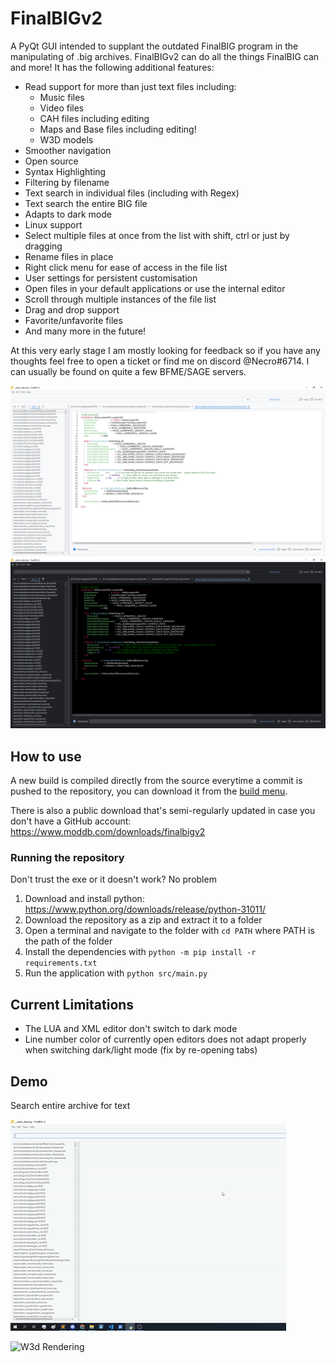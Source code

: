 # FinalBIGv2

A PyQt GUI intended to supplant the outdated FinalBIG program in the manipulating of .big archives. FinalBIGv2 can do all the things FinalBIG can and more! It has the following additional features:

* Read support for more than just text files including:
    * Music files
    * Video files
    * CAH files including editing
    * Maps and Base files including editing!
    * W3D models
* Smoother navigation
* Open source
* Syntax Highlighting
* Filtering by filename
* Text search in individual files (including with Regex)
* Text search the entire BIG file
* Adapts to dark mode
* Linux support
* Select multiple files at once from the list with shift, ctrl or just by dragging
* Rename files in place
* Right click menu for ease of access in the file list
* User settings for persistent customisation
* Open files in your default applications or use the internal editor
* Scroll through multiple instances of the file list
* Drag and drop support
* Favorite/unfavorite files
* And many more in the future!

At this very early stage I am mostly looking for feedback so if you have any thoughts feel free to open a ticket or find me on discord @Necro#6714. I can usually be found on quite a few BFME/SAGE servers.

![Demo of the GUI](resources/demo_light.png)
![Demo of the GUI](resources/demo_dark.png)


## How to use
A new build is compiled directly from the source everytime a commit is pushed to the repository, you can download it from the [build menu](https://github.com/ClementJ18/finalBIGv2/actions/workflows/main.yml?query=branch%3Amain).

There is also a public download that's semi-regularly updated in case you don't have a GitHub account: https://www.moddb.com/downloads/finalbigv2

### Running the repository
Don't trust the exe or it doesn't work? No problem
1. Download and install python: https://www.python.org/downloads/release/python-31011/
2. Download the repository as a zip and extract it to a folder
3. Open a terminal and navigate to the folder with `cd PATH` where PATH is the path of the folder
3. Install the dependencies with `python -m pip install -r requirements.txt`
4. Run the application with `python src/main.py`

## Current Limitations
* The LUA and XML editor don't switch to dark mode
* Line number color of currently open editors does not adapt properly when switching dark/light mode (fix by re-opening tabs)

## Demo
Search entire archive for text

![Search text in archive](resources/search_archive_demo.gif)

![W3d Rendering](resources/w3d_rendering.gif)

